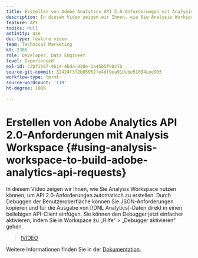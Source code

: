 ```yaml
---
title: Erstellen von Adobe Analytics API 2.0-Anforderungen mit Analysis Workspace
description: In diesem Video zeigen wir Ihnen, wie Sie Analysis Workspace nutzen können, um API 2.0-Anforderungen automatisch zu erstellen. Durch Debuggen der Benutzeroberfläche können Sie JSON-Anforderungen kopieren und für die Ausgabe von Analytics-Daten direkt in einen beliebigen API-Client einfügen.
feature: API
topics: null
activity: use
doc-type: feature video
team: Technical Marketing
kt: 2386
role: Developer, Data Engineer
level: Experienced
exl-id: c2bf15d7-4614-4bda-83de-1a45b5f98c7b
source-git-commit: 32424f3f2b05952fe4df9ea91dcbe51684cee905
workflow-type: tm+mt
source-wordcount: '119'
ht-degree: 100%

---
```


# Erstellen von Adobe Analytics API 2.0-Anforderungen mit Analysis Workspace {#using-analysis-workspace-to-build-adobe-analytics-api-requests}

In diesem Video zeigen wir Ihnen, wie Sie Analysis Workspace nutzen können, um API 2.0-Anforderungen automatisch zu erstellen. Durch Debuggen der Benutzeroberfläche können Sie JSON-Anforderungen kopieren und für die Ausgabe von [!DNL Analytics]-Daten direkt in einen beliebigen API-Client einfügen. Sie können den Debugger jetzt einfacher aktivieren, indem Sie in Workspace zu „Hilfe“ > „Debugger aktivieren“ gehen.

>[!VIDEO](https://video.tv.adobe.com/v/25890/?quality=12)

Weitere Informationen finden Sie in der [Dokumentation](https://www.adobe.io/apis/experiencecloud/analytics/docs.html#!AdobeDocs/analytics-2.0-apis/master/reporting-tricks.md).
